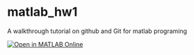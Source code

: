 # matlab_hw1
A walkthrough tutorial on github and Git for matlab programing 

[![Open in MATLAB Online](https://www.mathworks.com/images/responsive/global/open-in-matlab-online.svg)](https://matlab.mathworks.com/open/github/v1?repo=Mattstryinghisbest/matlab_hw1)